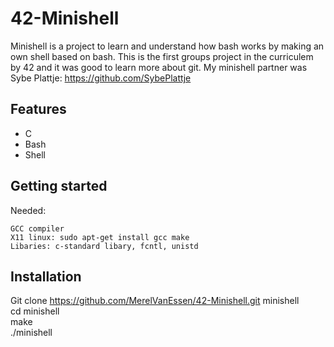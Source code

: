 # 42-Minishell

Minishell is a project to learn and understand how bash works by making an own shell based on bash.
This is the first groups project in the curriculem by 42 and it was good to learn more about git.
My minishell partner was Sybe Plattje: https://github.com/SybePlattje

## Features
- C
- Bash
- Shell

## Getting started
Needed:

    GCC compiler
    X11 linux: sudo apt-get install gcc make
    Libaries: c-standard libary, fcntl, unistd

## Installation
Git clone https://github.com/MerelVanEssen/42-Minishell.git minishell <br>
cd minishell <br>
make <br>
./minishell <br>
